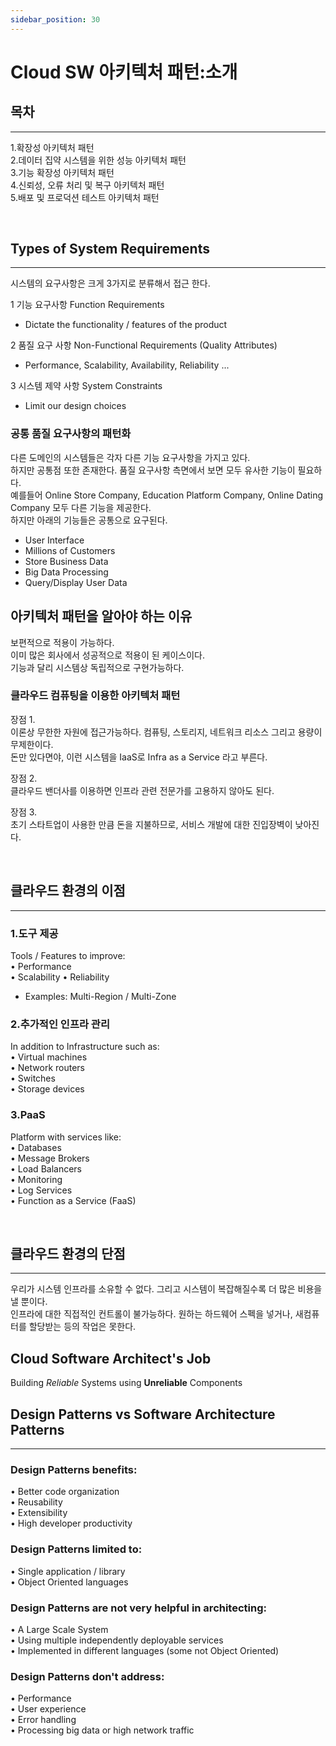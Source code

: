 ```yaml
---
sidebar_position: 30
---
```


# Cloud SW 아키텍처 패턴:소개

## 목차
---
1.확장성 아키텍처 패턴  
2.데이터 집약 시스템을 위한 성능 아키텍처 패턴   
3.기능 확장성 아키텍처 패턴   
4.신뢰성, 오류 처리 및 복구 아키텍처 패턴  
5.배포 및 프로덕션 테스트 아키텍처 패턴  

<br/>

## Types of System Requirements
---
시스템의 요구사항은 크게 3가지로 분류해서 접근 한다.  

1 기능 요구사항 Function Requirements  
- Dictate the functionality / features of the product   

2 품질 요구 사항 Non-Functional Requirements (Quality Attributes)  
- Performance, Scalability, Availability, Reliability ...  

3 시스템 제약 사항 System Constraints  
- Limit our design choices  

### 공통 품질 요구사항의 패턴화

다른 도메인의 시스템들은 각자 다른 기능 요구사항을 가지고 있다.  
하지만 공통점 또한 존재한다. 품질 요구사항 측면에서 보면 모두 유사한 기능이 필요하다.  
예를들어 Online Store Company, Education Platform Company, Online Dating Company 모두 다른 기능을 제공한다.  
하지만 아래의 기능들은 공통으로 요구된다.  
- User Interface
- Millions of Customers
- Store Business Data
- Big Data Processing
- Query/Display User Data

## 아키텍처 패턴을 알아야 하는 이유  

보편적으로 적용이 가능하다.  
이미 많은 회사에서 성공적으로 적용이 된 케이스이다.  
기능과 달리 시스템상 독립적으로 구현가능하다.   

### 클라우드 컴퓨팅을 이용한 아키텍처 패턴  

장점 1.  
이론상 무한한 자원에 접근가능하다. 컴퓨팅, 스토리지, 네트워크 리소스 그리고 용량이 무제한이다.  
돈만 있다면야, 이런 시스템을 IaaS로 Infra as a Service 라고 부른다.  

장점 2.  
클라우드 밴더사를 이용하면 인프라 관련 전문가를 고용하지 않아도 된다.  

장점 3.  
초기 스타트업이 사용한 만큼 돈을 지불하므로, 서비스 개발에 대한 진입장벽이 낮아진다.  

<br/>

## 클라우드 환경의 이점
--- 

### 1.도구 제공

Tools / Features to improve:  
• Performance   
• Scalability 
• Reliability   
- Examples: Multi-Region / Multi-Zone


### 2.추가적인 인프라 관리

In addition to Infrastructure such as:  
• Virtual machines  
• Network routers  
• Switches  
• Storage devices  

### 3.PaaS

Platform with services like:  
• Databases  
• Message Brokers  
• Load Balancers  
• Monitoring  
• Log Services  
• Function as a Service (FaaS)  

<br/>

## 클라우드 환경의 단점
--- 

우리가 시스템 인프라를 소유할 수 없다. 그리고 시스템이 복잡해질수록 더 많은 비용을 낼 뿐이다.  
인프라에 대한 직접적인 컨트롤이 불가능하다. 원하는 하드웨어 스펙을 넣거나, 새컴퓨터를 할당받는 등의 작업은 못한다.  


## Cloud Software Architect's Job

Building *Reliable* Systems using **Unreliable** Components



## Design Patterns vs Software Architecture Patterns
---

### Design Patterns benefits:  
• Better code organization  
• Reusability  
• Extensibility  
• High developer productivity  

### Design Patterns limited to:  
• Single application / library  
• Object Oriented languages  

### Design Patterns are not very helpful in architecting:  
• A Large Scale System  
• Using multiple independently deployable services  
• Implemented in different languages (some not Object Oriented)  

### Design Patterns don't address:  
• Performance  
• User experience  
• Error handling  
• Processing big data or high network traffic

